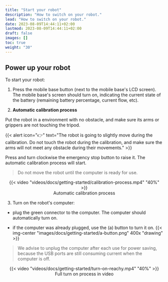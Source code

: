 ```yaml
---
title: "Start your robot"
description: "How to switch on your robot."
lead: "How to switch on your robot."
date: 2023-08-09T14:44:11+02:00
lastmod: 2023-08-09T14:44:11+02:00
draft: false
images: []
toc: true
weight: "30"
---
```

<!-- ## On first start
To facilitate the next step ([Connect your robot to the network]({{< ref "/docs/getting-started/network" >}})), plug the LCD screen on the last free USB port of the hub. This must be done before turning on the robot. -->

## Power up your robot
To start your robot: 
1. Press the mobile base button (next to the mobile base's LCD screen). The mobile base's screen should turn on, indicating the current state of the battery (remaining battery percentage, current flow, etc).

2. **Automatic calibration process**

Put the robot in a environment with no obstacle, and make sure its arms or grippers are not touching the tripod.

{{< alert icon="👉" text="The robot is going to slightly move during the calibration. Do not touch the robot during the calibration, and make sure the arms will not meet any obstacle during their movements." >}}

Press and turn clockwise the emergency stop button to raise it. The automatic calibration process will start.  

> Do not move the robot until the computer is ready for use.

<p align="center">
    {{< video "videos/docs/getting-started/calibration-process.mp4" "40%" >}}
    <br>
    Automatic calibration process
</p>

3. Turn on the robot's computer:
- plug the green connector to the computer. The computer should automatically turn on.

- if the computer was already plugged, use the (a) button to turn it on.
{{< img-center "images/docs/getting-started/a-button.png" 400x "drawing" >}}

> We advise to unplug the computer after each use for power saving, because the USB ports are still consuming current when the computer is off.


<p align="center">
    {{< video "videos/docs/getting-started/turn-on-reachy.mp4" "40%" >}}
    <br>
    Full turn on process in video
</p>